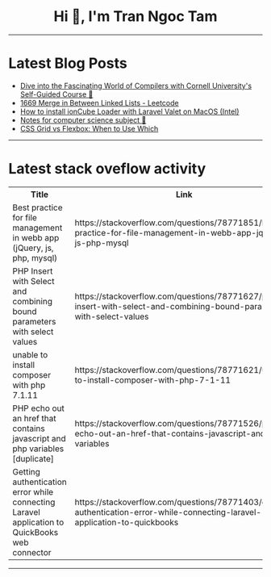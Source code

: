 <h1 align="center">Hi 👋, I'm Tran Ngoc Tam</h1>

---

# Latest Blog Posts 
<!-- BLOG-POST-LIST:START -->
- [Dive into the Fascinating World of Compilers with Cornell University&#39;s Self-Guided Course 🚀](https://dev.to/getvm/dive-into-the-fascinating-world-of-compilers-with-cornell-universitys-self-guided-course-1lc2)
- [1669 Merge in Between Linked Lists - Leetcode](https://dev.to/leetcode/1669-merge-in-between-linked-lists-leetcode-144c)
- [How to install ionCube Loader with Laravel Valet on MacOS &lpar;Intel&rpar;](https://dev.to/tinkeringsam/how-to-install-ioncube-loader-with-laravel-valet-on-macos-intel-eoj)
- [Notes for computer science subject 📝](https://dev.to/khushindpatel/notes-for-computer-science-subject-13jk)
- [CSS Grid vs Flexbox: When to Use Which](https://dev.to/tailwine/css-grid-vs-flexbox-when-to-use-which-5ac)
<!-- BLOG-POST-LIST:END -->

---

# Latest stack oveflow activity
<table>
  <tr><th>Title</th><th>Link</th></tr>
  <!-- STACKOVERFLOW:START --><tr><td>Best practice for file management in webb app &lpar;jQuery, js, php, mysql&rpar;</td><td>https://stackoverflow.com/questions/78771851/best-practice-for-file-management-in-webb-app-jquery-js-php-mysql</td></tr><tr><td>PHP Insert with Select and combining bound parameters with select values</td><td>https://stackoverflow.com/questions/78771627/php-insert-with-select-and-combining-bound-parameters-with-select-values</td></tr><tr><td>unable to install composer with php 7.1.11</td><td>https://stackoverflow.com/questions/78771621/unable-to-install-composer-with-php-7-1-11</td></tr><tr><td>PHP echo out an href that contains javascript and php variables [duplicate]</td><td>https://stackoverflow.com/questions/78771526/php-echo-out-an-href-that-contains-javascript-and-php-variables</td></tr><tr><td>Getting authentication error while connecting Laravel application to QuickBooks web connector</td><td>https://stackoverflow.com/questions/78771403/getting-authentication-error-while-connecting-laravel-application-to-quickbooks</td></tr><!-- STACKOVERFLOW:END -->
</table>

---


